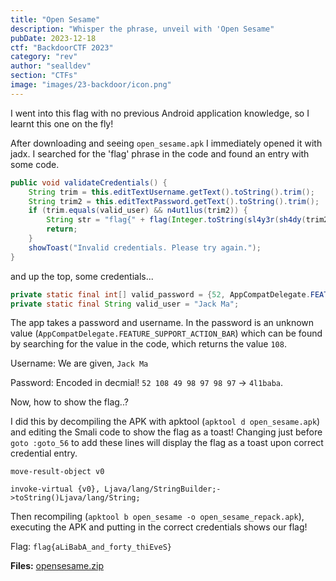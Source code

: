 ```yaml
---
title: "Open Sesame"
description: "Whisper the phrase, unveil with 'Open Sesame"
pubDate: 2023-12-18
ctf: "BackdoorCTF 2023"
category: "rev"
author: "sealldev"
section: "CTFs"
image: "images/23-backdoor/icon.png"
---
```


I went into this flag with no previous Android application knowledge, so I learnt this one on the fly!

After downloading and seeing `open_sesame.apk` I immediately opened it with jadx. I searched for the 'flag' phrase in the code and found an entry with some code.

```java
public void validateCredentials() {
	String trim = this.editTextUsername.getText().toString().trim();
	String trim2 = this.editTextPassword.getText().toString().trim();
	if (trim.equals(valid_user) && n4ut1lus(trim2)) {
		String str = "flag{" + flag(Integer.toString(sl4y3r(sh4dy(trim2))), "U|]rURuoU^PoR_FDMo@X]uBUg") + "}";
		return;
	}
	showToast("Invalid credentials. Please try again.");
}
```
and up the top, some credentials...

```java
private static final int[] valid_password = {52, AppCompatDelegate.FEATURE_SUPPORT_ACTION_BAR, 49, 98, 97, 98, 97};
private static final String valid_user = "Jack Ma";
```
The app takes a password and username. In the password is an unknown value (`AppCompatDelegate.FEATURE_SUPPORT_ACTION_BAR`) which can be found by searching for the value in the code, which returns the value `108`.

Username: We are given, `Jack Ma`

Password: Encoded in decmial! `52 108 49 98 97 98 97` -> `4l1baba`.

Now, how to show the flag..?

I did this by decompiling the APK with apktool (`apktool d open_sesame.apk`) and editing the Smali code to show the flag as a toast! Changing just before `goto :goto_56` to add these lines will display the flag as a toast upon correct credential entry.

```
move-result-object v0

invoke-virtual {v0}, Ljava/lang/StringBuilder;->toString()Ljava/lang/String;
```

Then recompiling (`apktool b open_sesame -o open_sesame_repack.apk`), executing the APK and putting in the correct credentials shows our flag!

Flag: `flag{aLiBabA_and_forty_thiEveS}`

**Files:** [opensesame.zip](https://web.archive.org/web/20231218155829/https://staticbckdr.infoseciitr.in/opensesame.zip)